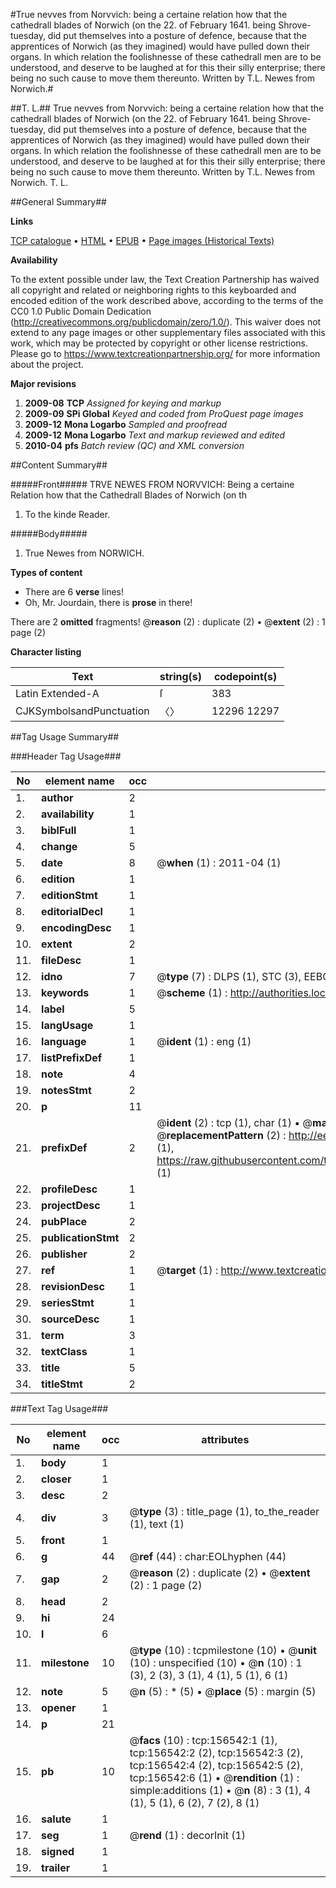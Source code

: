 #True nevves from Norvvich: being a certaine relation how that the cathedrall blades of Norwich (on the 22. of February 1641. being Shrove-tuesday, did put themselves into a posture of defence, because that the apprentices of Norwich (as they imagined) would have pulled down their organs. In which relation the foolishnesse of these cathedrall men are to be understood, and deserve to be laughed at for this their silly enterprise; there being no such cause to move them thereunto. Written by T.L. Newes from Norwich.#

##T. L.##
True nevves from Norvvich: being a certaine relation how that the cathedrall blades of Norwich (on the 22. of February 1641. being Shrove-tuesday, did put themselves into a posture of defence, because that the apprentices of Norwich (as they imagined) would have pulled down their organs. In which relation the foolishnesse of these cathedrall men are to be understood, and deserve to be laughed at for this their silly enterprise; there being no such cause to move them thereunto. Written by T.L.
Newes from Norwich.
T. L.

##General Summary##

**Links**

[TCP catalogue](http://www.ota.ox.ac.uk/tcp/)  • 
[HTML](http://tei.it.ox.ac.uk/tcp/Texts-HTML/free/A88/A88865.html)  • 
[EPUB](http://tei.it.ox.ac.uk/tcp/Texts-EPUB/free/A88/A88865.epub) • 
[Page images (Historical Texts)](https://historicaltexts.jisc.ac.uk/eebo-99859930e)

**Availability**

To the extent possible under law, the Text Creation Partnership has waived all copyright and related or neighboring rights to this keyboarded and encoded edition of the work described above, according to the terms of the CC0 1.0 Public Domain Dedication (http://creativecommons.org/publicdomain/zero/1.0/). This waiver does not extend to any page images or other supplementary files associated with this work, which may be protected by copyright or other license restrictions. Please go to https://www.textcreationpartnership.org/ for more information about the project.

**Major revisions**

1. __2009-08__ __TCP__ *Assigned for keying and markup*
1. __2009-09__ __SPi Global__ *Keyed and coded from ProQuest page images*
1. __2009-12__ __Mona Logarbo__ *Sampled and proofread*
1. __2009-12__ __Mona Logarbo__ *Text and markup reviewed and edited*
1. __2010-04__ __pfs__ *Batch review (QC) and XML conversion*

##Content Summary##

#####Front#####
TRVE NEWES FROM NORVVICH: Being a certaine Relation how that the Cathedrall Blades of Norwich (on th
1. To the kinde Reader.

#####Body#####

1. True Newes from NORWICH.

**Types of content**

  * There are 6 **verse** lines!
  * Oh, Mr. Jourdain, there is **prose** in there!

There are 2 **omitted** fragments! 
 @__reason__ (2) : duplicate (2)  •  @__extent__ (2) : 1 page (2)

**Character listing**


|Text|string(s)|codepoint(s)|
|---|---|---|
|Latin Extended-A|ſ|383|
|CJKSymbolsandPunctuation|〈〉|12296 12297|

##Tag Usage Summary##

###Header Tag Usage###

|No|element name|occ|attributes|
|---|---|---|---|
|1.|__author__|2||
|2.|__availability__|1||
|3.|__biblFull__|1||
|4.|__change__|5||
|5.|__date__|8| @__when__ (1) : 2011-04 (1)|
|6.|__edition__|1||
|7.|__editionStmt__|1||
|8.|__editorialDecl__|1||
|9.|__encodingDesc__|1||
|10.|__extent__|2||
|11.|__fileDesc__|1||
|12.|__idno__|7| @__type__ (7) : DLPS (1), STC (3), EEBO-CITATION (1), PROQUEST (1), VID (1)|
|13.|__keywords__|1| @__scheme__ (1) : http://authorities.loc.gov/ (1)|
|14.|__label__|5||
|15.|__langUsage__|1||
|16.|__language__|1| @__ident__ (1) : eng (1)|
|17.|__listPrefixDef__|1||
|18.|__note__|4||
|19.|__notesStmt__|2||
|20.|__p__|11||
|21.|__prefixDef__|2| @__ident__ (2) : tcp (1), char (1)  •  @__matchPattern__ (2) : ([0-9\-]+):([0-9IVX]+) (1), (.+) (1)  •  @__replacementPattern__ (2) : http://eebo.chadwyck.com/downloadtiff?vid=$1&page=$2 (1), https://raw.githubusercontent.com/textcreationpartnership/Texts/master/tcpchars.xml#$1 (1)|
|22.|__profileDesc__|1||
|23.|__projectDesc__|1||
|24.|__pubPlace__|2||
|25.|__publicationStmt__|2||
|26.|__publisher__|2||
|27.|__ref__|1| @__target__ (1) : http://www.textcreationpartnership.org/docs/. (1)|
|28.|__revisionDesc__|1||
|29.|__seriesStmt__|1||
|30.|__sourceDesc__|1||
|31.|__term__|3||
|32.|__textClass__|1||
|33.|__title__|5||
|34.|__titleStmt__|2||


###Text Tag Usage###

|No|element name|occ|attributes|
|---|---|---|---|
|1.|__body__|1||
|2.|__closer__|1||
|3.|__desc__|2||
|4.|__div__|3| @__type__ (3) : title_page (1), to_the_reader (1), text (1)|
|5.|__front__|1||
|6.|__g__|44| @__ref__ (44) : char:EOLhyphen (44)|
|7.|__gap__|2| @__reason__ (2) : duplicate (2)  •  @__extent__ (2) : 1 page (2)|
|8.|__head__|2||
|9.|__hi__|24||
|10.|__l__|6||
|11.|__milestone__|10| @__type__ (10) : tcpmilestone (10)  •  @__unit__ (10) : unspecified (10)  •  @__n__ (10) : 1 (3), 2 (3), 3 (1), 4 (1), 5 (1), 6 (1)|
|12.|__note__|5| @__n__ (5) : * (5)  •  @__place__ (5) : margin (5)|
|13.|__opener__|1||
|14.|__p__|21||
|15.|__pb__|10| @__facs__ (10) : tcp:156542:1 (1), tcp:156542:2 (2), tcp:156542:3 (2), tcp:156542:4 (2), tcp:156542:5 (2), tcp:156542:6 (1)  •  @__rendition__ (1) : simple:additions (1)  •  @__n__ (8) : 3 (1), 4 (1), 5 (1), 6 (2), 7 (2), 8 (1)|
|16.|__salute__|1||
|17.|__seg__|1| @__rend__ (1) : decorInit (1)|
|18.|__signed__|1||
|19.|__trailer__|1||
